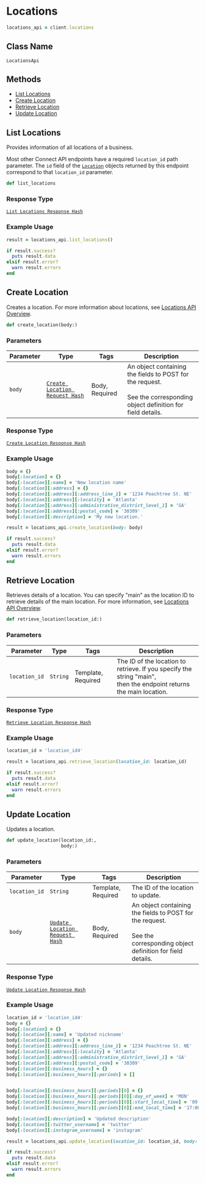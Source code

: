 # Locations

```ruby
locations_api = client.locations
```

## Class Name

`LocationsApi`

## Methods

* [List Locations](/doc/locations.md#list-locations)
* [Create Location](/doc/locations.md#create-location)
* [Retrieve Location](/doc/locations.md#retrieve-location)
* [Update Location](/doc/locations.md#update-location)

## List Locations

Provides information of all locations of a business.

Most other Connect API endpoints have a required `location_id` path parameter.
The `id` field of the [`Location`](#type-location) objects returned by this
endpoint correspond to that `location_id` parameter.

```ruby
def list_locations
```

### Response Type

[`List Locations Response Hash`](/doc/models/list-locations-response.md)

### Example Usage

```ruby
result = locations_api.list_locations()

if result.success?
  puts result.data
elsif result.error?
  warn result.errors
end
```

## Create Location

Creates a location.
For more information about locations, see [Locations API Overview](https://developer.squareup.com/docs/locations-api).

```ruby
def create_location(body:)
```

### Parameters

| Parameter | Type | Tags | Description |
|  --- | --- | --- | --- |
| `body` | [`Create Location Request Hash`](/doc/models/create-location-request.md) | Body, Required | An object containing the fields to POST for the request.<br><br>See the corresponding object definition for field details. |

### Response Type

[`Create Location Response Hash`](/doc/models/create-location-response.md)

### Example Usage

```ruby
body = {}
body[:location] = {}
body[:location][:name] = 'New location name'
body[:location][:address] = {}
body[:location][:address][:address_line_1] = '1234 Peachtree St. NE'
body[:location][:address][:locality] = 'Atlanta'
body[:location][:address][:administrative_district_level_1] = 'GA'
body[:location][:address][:postal_code] = '30309'
body[:location][:description] = 'My new location.'

result = locations_api.create_location(body: body)

if result.success?
  puts result.data
elsif result.error?
  warn result.errors
end
```

## Retrieve Location

Retrieves details of a location. You can specify "main" 
as the location ID to retrieve details of the 
main location. For more information, 
see [Locations API Overview](https://developer.squareup.com/docs/docs/locations-api).

```ruby
def retrieve_location(location_id:)
```

### Parameters

| Parameter | Type | Tags | Description |
|  --- | --- | --- | --- |
| `location_id` | `String` | Template, Required | The ID of the location to retrieve. If you specify the string "main",<br>then the endpoint returns the main location. |

### Response Type

[`Retrieve Location Response Hash`](/doc/models/retrieve-location-response.md)

### Example Usage

```ruby
location_id = 'location_id4'

result = locations_api.retrieve_location(location_id: location_id)

if result.success?
  puts result.data
elsif result.error?
  warn result.errors
end
```

## Update Location

Updates a location.

```ruby
def update_location(location_id:,
                    body:)
```

### Parameters

| Parameter | Type | Tags | Description |
|  --- | --- | --- | --- |
| `location_id` | `String` | Template, Required | The ID of the location to update. |
| `body` | [`Update Location Request Hash`](/doc/models/update-location-request.md) | Body, Required | An object containing the fields to POST for the request.<br><br>See the corresponding object definition for field details. |

### Response Type

[`Update Location Response Hash`](/doc/models/update-location-response.md)

### Example Usage

```ruby
location_id = 'location_id4'
body = {}
body[:location] = {}
body[:location][:name] = 'Updated nickname'
body[:location][:address] = {}
body[:location][:address][:address_line_1] = '1234 Peachtree St. NE'
body[:location][:address][:locality] = 'Atlanta'
body[:location][:address][:administrative_district_level_1] = 'GA'
body[:location][:address][:postal_code] = '30309'
body[:location][:business_hours] = {}
body[:location][:business_hours][:periods] = []


body[:location][:business_hours][:periods][0] = {}
body[:location][:business_hours][:periods][0][:day_of_week] = 'MON'
body[:location][:business_hours][:periods][0][:start_local_time] = '09:00'
body[:location][:business_hours][:periods][0][:end_local_time] = '17:00'

body[:location][:description] = 'Updated description'
body[:location][:twitter_username] = 'twitter'
body[:location][:instagram_username] = 'instagram'

result = locations_api.update_location(location_id: location_id, body: body)

if result.success?
  puts result.data
elsif result.error?
  warn result.errors
end
```

